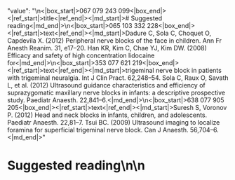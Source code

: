 "value": "\n<|box_start|>067 079 243 099<|box_end|><|ref_start|>title<|ref_end|><|md_start|># Suggested reading<|md_end|>\n<|box_start|>065 103 332 228<|box_end|><|ref_start|>text<|ref_end|><|md_start|>Dadure C, Sola C, Choquet O, Capdevila X. (2012) Peripheral nerve blocks of the face in children. Ann Fr Anesth Reanim. 31, e17–20. Han KR, Kim C, Chae YJ, Kim DW. (2008) Efficacy and safety of high concentration lidocaine for<|md_end|>\n<|box_start|>353 077 621 219<|box_end|><|ref_start|>text<|ref_end|><|md_start|>trigeminal nerve block in patients with trigeminal neuralgia. Int J Clin Pract. 62,248–54. Sola C, Raux O, Savath L, et al. (2012) Ultrasound guidance characteristics and efficiency of suprazygomatic maxillary nerve blocks in infants: a descriptive prospective study. Paediatr Anaesth. 22,841–6.<|md_end|>\n<|box_start|>638 077 905 205<|box_end|><|ref_start|>text<|ref_end|><|md_start|>Suresh S, Voronov P. (2012) Head and neck blocks in infants, children, and adolescents. Paediatr Anaesth. 22,81–7. Tsui BC. (2009) Ultrasound imaging to localize foramina for superficial trigeminal nerve block. Can J Anaesth. 56,704–6.<|md_end|>"

# Suggested reading\n\n